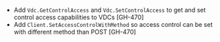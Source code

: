 * Add `Vdc.GetControlAccess` and `Vdc.SetControlAccess` to get and set control access capabilities to VDCs [GH-470]
* Add `Client.SetAccessControlWithMethod` so access control can be set with different method than POST [GH-470]
